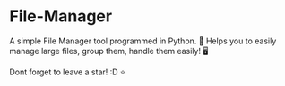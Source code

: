 # File-Manager
A simple File Manager tool programmed in Python. 🐍
Helps you to easily manage large files, group them, handle them easily! 🖥

Dont forget to leave a star! :D ⭐
